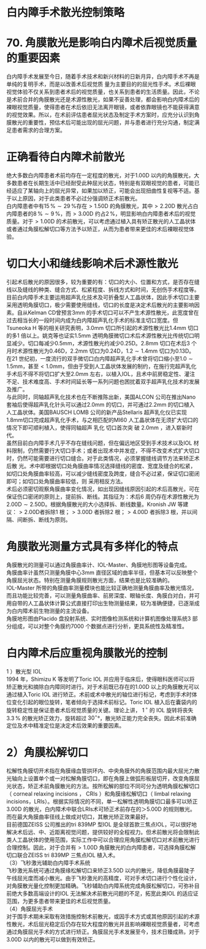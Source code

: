 # 白内障手术散光控制策略  
# 70. 角膜散光是影响白内障术后视觉质量的重要因素  
白内障手术发展至今日，随着手术技术和新兴材料的日新月异，白内障手术不再是单纯的复明手术，而是以改善术后视觉质 量为主要目的的屈光性手术。术后裸眼视觉体验不仅关系到患者术后的视觉质量，也关系到患者的生活质量。因此，不论是术前合并的角膜散光还是术源性散光，如果不妥善处理，都会影响白内障术后的裸眼视觉质量，使得患者在术后依旧无法离开眼镜，或者依靠眼镜也不能获得满意的视觉效果。所以，在术前评估患者屈光状态及制定手术方案时，应充分认识到角膜散光的重要性，预估术后可能出现的屈光问题，并与患者进行充分沟通，制定满足患者需求的合理方案。  
#  正确看待白内障术前散光  
绝大多数白内障患者术前均存在一定程度的散光，对于1.00D 以内的角膜散光，大多数患者在长期生活中已经耐受此种屈光状态，特别是有双眼视觉的患者，可能已经适应了某轴向上的屈光异常，如果加以矫正，可能会出现扭曲性复视等不适。基于以上原因，对于此类患者不必过分强调矫正术前散光。  
白内障患者中有$15\,\%\sim29\,\%$存在$>1.50\mathrm{D}$ 的角膜散光，其中$>2.20\mathrm{D}$ 散光占白内障患者的$8\,\%\sim9\,\%$，而$>3.00\mathrm{D}$ 约占$2\,\%$，明显影响白内障患者术后的视觉质量。对于$>1.00\mathrm{D}$ 的术前散光，可以考虑通过植入具有矫正散光的人工晶状体或者通过角膜松解切口等方法予以矫正，从而为患者带来更佳的术后裸眼视觉体验。  
#  切口大小和缝线影响术后术源性散光  
引起术后散光的原因很多，较为重要的有：切口的大小、位置和方式，是否存在缝线以及缝线的种类、缝合方式、松紧程度、拆线方式和时间，无创伤手术程度等。  
目前白内障手术主要运用超声乳化技术及可折叠型人工晶状体，因此手术切口主要采用透明角膜切口，极少需要使用缝线，切口的长度是决定术后散光的主要影响因素。自从Kelman CD曾预言$3\mathrm{mm}$ 的手术切口可以不产生术源性散光，此宽度曾在过去相当长的一段时间内成为白内障超声乳化手术的标准主切口宽度。但Tsuneoka H 等的相关研究表明，$3.0\mathrm{mm}$ 切口所引起的术源性散光比$1.4\mathrm{mm}$ 切口的多1 倍以上。姚克等也证实$1.5\mathrm{mm}$ 透明角膜微切口术后术源性散光比传统切口明显减少。切口每减少$0.5\mathrm{mm}$，术源性散光约减少0.25D。$2.8\mathrm{mm}$ 切口在术后3 个月时术源性散光为0.46D，$2.2\mathrm{mm}$ 切口为0.24D，$1.2\sim1.4\mathrm{mm}$ 切口为0.13D。  
在21 世纪初，一度流行的双手微切口白内障超声乳化手术曾将切口缩小至$1.0\sim1.5\mathrm{mm}$，甚至$<1.0\mathrm{mm}$，但由于受到人工晶状体发展的制约，在施行完超声乳化手术后不得不将切口扩大至$2.0\mathrm{mm}$ 左右，以植入IOL，且术中前房稳定性、灌注不足、技术难度高、手术时间延长等一系列问题也困扰着双手超声乳化技术的发展及推广。  
与此同时，同轴超声乳化技术也在不断推陈出新，美国ALCON 公司在推出Nano 套袖后使得超声乳化针头可以通过$2.0\mathrm{mm}$ 的切口，并可通过$2.2\mathrm{mm}$ 的切口植入人工晶状体。美国BAUSCH LOMB 公司的新产品Stellaris 超声乳化仪已实现$1.8\mathrm{mm}$切口完成超声乳化手术，与之相匹配的MI60 人工晶状体在无须扩大切口的情况下即可顺利植入，使得同轴超声 乳化 切口首次突 破 $2.0\mathrm{mm}$ ，进入崭新时代。  
虽然目前白内障手术几乎不存在缝线问题，但在偏远地区受到手术技术以及IOL 材料限制，仍然需要行大切口手术；或者出现术中并发症，不得不改变术式扩大切口时，仍然可能需要进行切口缝合。对于此类情况，必须掌握缝线调节方法来矫正术后散 光。术中即根据切口处角膜曲率情况选择缝线的密度、宽度及缝合的松紧，如切口处角膜曲率较高，可以减少缝线密度及跨度，缝合不必过紧，保证切口密闭即可；如切口处角膜曲率较低，则 采用相反方法。  
术后必须密切观察角膜曲率变化情况，如出现因缝线原因引起的术后高散光，可在保证伤口密闭的原则上，提前拆、断线。其指征为：术后6 周仍存在术源性散光为$2.00\mathrm{D}\sim2.50\mathrm{D}$。根据角膜散光的大小选择拆、断线数量。Kronish JW 等建议：$>2.00\mathrm{D}$者拆除1 根；$>3.00\mathrm{D}$ 者拆除2 根；$>4.00\mathrm{D}$ 者拆除3 根，并以间隔、间断拆、断线为原则。  
#  角膜散光测量方式具有多样化的特点  
角膜散光的测量可以通过角膜曲率计、IOL-Master、角膜地形图等设备完成。  
角膜曲率计虽然只测量角膜中心$3\mathrm{mm}$ 直径区域的曲率半径，但基本可以反映整个角膜屈光状态。特别在测量角膜规则散光方面，结果也是比较准确的。  
IOL-Master 所带的角膜曲率测量模块也能比较正确地测量角膜曲率及散光情况，而且功能比较完善，可以测量角膜曲率、前房深度、眼轴长度、角膜白对白，并可用自带的人工晶状体计算公式直接打印出生物测量结果，较为准确便捷，已逐渐成为白内障术前生物测量的主流设备。  
角膜地形图由Placido 盘投射系统、实时图像检测系统和计算机图像处理系统3 部分组成，可以对整个角膜约7000 个数据点进行分析，更具系统性及精准性。  
#  白内障术后应重视角膜散光的控制  
1 ）散光型 IOL  
1994 年，Shimizu K 等发明了Toric IOL 并应用于临床后，使得眼科医师可以将矫正散光和摘除白内障同时进行。对于术前既已存在的1.00D 以上的角膜散光可以通过植入Toric IOL 进行矫正。术前或术中散光的轴位进行标记，考虑到手术时体位变化引起的眼位旋转，笔者倾向于选择术前标记。Toric IOL 植入后在囊袋内的旋转稳定性是保证患者术后视觉质量的关键。理论上讲， $1\,^{\circ}$ 的 IOL  旋转将丧失 $3.3\,\%$   的散光矫正效力，旋转超过 $30^{\circ}$°，散光矫正能力完全丧失。因此术前准确定位及术中精准定位是决定术后效果的重要因素。  
# 2）角膜松解切口  
松解性角膜切开术指在角膜缘血管拱环内、中央角膜外的角膜范围内最大屈光力散光轴向上设置单个或一对松解角膜切口，即在角膜上做弧形板层切开，改变角膜屈光状态，矫正术前角膜散光的方法。按所松解的部位不同可分为透明角膜松解切口（ corneal relaxing incisions ， CRIs ）和角膜缘松解切口（ limbal  relaxing incisions，LRIs）。根据实际情况的不同，单一松解性透明角膜切口最多可以矫正 3.00D 的散光，白内障术中联合LRIs术可矫正术前存在的＞5.00D 的规则散光。而在最大角膜曲率径线上做成对切口，其散光矫正效果最好。  
目前德国ZEISS 公司推出的tri 839MP 型IOL 是全球首款三焦点IOL，可以很好地解决术后远、中、近距离视觉问题，提供较好的全程视力。但术前散光将会限制此类人工晶状体的使用范围，实际工作中可以合理应用角膜松解切口对术前散光进行合理控制。因此，对于合并有$>1.00\mathrm{D}$ 角膜散光的白内障患者，可选择角膜松解切口联合ZEISS tri 839MP 三焦点IOL 植入术。  
（3）飞秒激光辅助白内障手术系统  
飞秒激光系统可通过角膜缘松解切口来矫正3.50D 以内的散光，降低角膜最陡子午线屈光度而减小散光。由于飞秒激光的高精度，可对手术切口进行个性化设计，对角膜散光量化控制更加精确。飞秒辅助白内障系统完成角膜松解切口，可弥补目前绝大多数高端设计的IOL 无法解决术前散光问题的不足，拓宽此类IOL 的适应证范围，为更多患者带来更佳的术后视觉质量。  
（4）角膜屈光手术  
对于围手术期未采取有效措施控制术前散光，或因手术方式或其他原因引起的术源性散光，术后屈光稳定后仍存在较大程度的散光并且影响裸眼视觉质量者，可考虑通过角膜屈光手术的方式进行矫正。角膜屈光手术发展至今，技术日臻成熟，对于3.00D 以内的散光可以做到有效矫正。  
